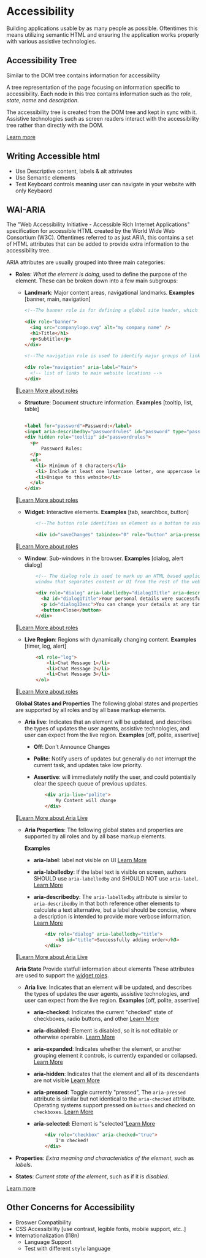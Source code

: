 # Accessibility

Building applications usable by as many people as possible. Oftentimes this means utilizing semantic HTML and ensuring the application works properly with various assistive technologies.

## Accessibility Tree

Similar to the DOM tree contains information for accessibility

A tree representation of the page focusing on information specific to accessibility. Each node in this tree contains information such as the *role*, *state*, *name* and *description*.

The accessibility tree is created from the DOM tree and kept in sync with it. Assistive technologies such as screen readers interact with the accessibility tree rather than directly with the DOM.

[Learn more](https://developer.mozilla.org/en-US/docs/Glossary/Accessibility_tree)

## Writing Accessible html

* Use Descriptive content, labels & alt attrivutes 
* Use Semantic elements 
* Test Keyboard controls meaning user can navigate in your website with only Keybaord 

## WAI-ARIA

The "Web Accessibility Initiative - Accessible Rich Internet Applications" specification for accessible HTML created by the World Wide Web Consortium (W3C). Oftentimes referred to as just ARIA, this contains a set of HTML attributes that can be added to provide extra information to the accessibility tree.

ARIA attributes are usually grouped into three main categories:

* **Roles**: _What the element is doing_, used to define the purpose of the element. These can be broken down into a few main subgroups:

	* **Landmark**: Major content areas, navigational landmarks. **Examples** [banner, main, navigation]
		
		```html 
		<!--The banner role is for defining a global site header, which usually includes a logo, company name, search icon, and possibly a slogan, generally at the top of the page.-->
			
		<div role="banner">
		  <img src="companylogo.svg" alt="my company name" />
		  <h1>Title</h1>
		  <p>Subtitle</p>
		</div>
			
		<!--The navigation role is used to identify major groups of links used for navigating through a website or page content.-->
			
		<div role="navigation" aria-label="Main">
		  <!-- list of links to main website locations -->
		</div>
		```
	🚀[Learn More about roles](https://developer.mozilla.org/en-US/docs/Web/Accessibility/ARIA/Roles)
		
	* **Structure**: Document structure information. **Examples** [tooltip, list, table]
			
		```html 
			
		<label for="password">Password:</label>
		<input aria-describedby="passwordrules" id="password" type="password" />
		<div hidden role="tooltip" id="passwordrules">
		  <p>
		      Password Rules:
		  </p>
		  <ul>
		    <li> Minimum of 8 characters</li>
		    <li> Include at least one lowercase letter, one uppercase letter, one number and one special character</li>
		    <li>Unique to this website</li>
		  </ul>
		</div>
		```
	🚀[Learn More about roles](https://developer.mozilla.org/en-US/docs/Web/Accessibility/ARIA/Roles)
		
	* **Widget**: Interactive elements. **Examples** [tab, searchbox, button]
			
		```html 
			<!--The button role identifies an element as a button to assistive technology such as screen readers. -->
			
			<div id="saveChanges" tabindex="0" role="button" aria-pressed="false">Save</div>
		```
	🚀[Learn More about roles](https://developer.mozilla.org/en-US/docs/Web/Accessibility/ARIA/Roles)
		
	* **Window**: Sub-windows in the browser. **Examples** [dialog, alert dialog]
		
		```html 
			<!-- The dialog role is used to mark up an HTML based application dialog or 
			window that separates content or UI from the rest of the web application or page -->
			
			<div role="dialog" aria-labelledby="dialog1Title" aria-describedby="dialog1Desc">
			  <h2 id="dialog1Title">Your personal details were successfully updated</h2>
			  <p id="dialog1Desc">You can change your details at any time in the user account section.</p>
			  <button>Close</button>
			</div>
		```
	🚀[Learn More about roles](https://developer.mozilla.org/en-US/docs/Web/Accessibility/ARIA/Roles)
	
	* **Live Region**: Regions with dynamically changing content.  **Examples** [timer, log, alert]
		
		```html 
			<ol role="log">
			 	<li>Chat Message 1</li>
			 	<li>Chat Message 2</li>
			 	<li>Chat Message 3</li>
			</ol>
		```
	🚀[Learn More about roles](https://developer.mozilla.org/en-US/docs/Web/Accessibility/ARIA/Roles)
	
	
	**Global States and Properties** The following global states and properties are supported by all roles and by all base markup elements.
	
	* **Aria live**: Indicates that an element will be updated, and describes the types of updates the user agents, assistive technologies, and user can expect from the live region.  **Examples** [off, polite, assertive]
	
		* **Off**: Don't Announce Changes 
		* **Polite**:  Notify users of updates but generally do not interrupt the current task, and updates take low priority.
		* **Assertive**: will immediately notify the user, and could potentially clear the speech queue of previous updates.
		
			```html 
				<div aria-live="polite"> 
				 	My Content will change
				</div>
			```
	🚀[Learn More about Aria Live](https://www.w3.org/TR/wai-aria-1.0/states_and_properties#aria-live)
	
	* **Aria Properties**: The following global states and properties are supported by all roles and by all base markup elements.  
	
		**Examples**
	
		* **aria-label**: label not visible on UI [Learn More](https://www.w3.org/TR/wai-aria-1.0/states_and_properties#aria-label)
		* **aria-labelledby**:  If the label text is visible on screen, authors SHOULD use `aria-labelledby` and SHOULD NOT use `aria-label`. [Learn More](https://www.w3.org/TR/wai-aria-1.0/states_and_properties#aria-labelledby) 
		* **aria-describedby**: The `aria-labelledby` attribute is similar to `aria-describedby` in that both reference other elements to calculate a text alternative, but a label should be concise, where a description is intended to provide more verbose information. [Learn More](https://www.w3.org/TR/wai-aria-1.0/states_and_properties#aria-describedby)
		
			```html 
				<div role="dialog" aria-labelledby="title">
				 	<h3 id="title">Successfully adding order</h3>
				</div>
			```
	🚀[Learn More about Aria Live](https://www.w3.org/TR/wai-aria-1.0/states_and_properties#aria-live)

	**Aria State** Provide statfull information about elements These attributes are used to support the [widget roles](https://www.w3.org/TR/wai-aria-1.0/roles#widget_roles).
	
	* **Aria live**: Indicates that an element will be updated, and describes the types of updates the user agents, assistive technologies, and user can expect from the live region.  **Examples** [off, polite, assertive]
	
		* **aria-checked**: Indicates the current "checked" state of checkboxes, radio buttons, and other [Learn More](https://www.w3.org/TR/wai-aria-1.0/states_and_properties#aria-checked)
		* **aria-disabled**: Element is disabled, so it is not editable or otherwise operable. [Learn More](https://www.w3.org/TR/wai-aria-1.0/states_and_properties#aria-disabled)
		* **aria-expanded**: Indicates whether the element, or another grouping element it controls, is currently expanded or collapsed. [Learn More](https://www.w3.org/TR/wai-aria-1.0/states_and_properties#aria-expanded)
		* **aria-hidden**: Indicates that the element and all of its descendants are not visible [Learn More](https://www.w3.org/TR/wai-aria-1.0/states_and_properties#aria-hidden)
		* **aria-pressed**: Toggle currently "pressed", The `aria-pressed` attribute is similar but not identical to the `aria-checked` attribute. Operating systems support pressed on `buttons` and checked on `checkboxes`. [Learn More](https://www.w3.org/TR/wai-aria-1.0/states_and_properties#aria-pressed)
		* **aria-selected**: Element is "selected"[Learn More](https://www.w3.org/TR/wai-aria-1.0/states_and_properties#aria-selected)
		
			
			```html 
				<div role="checkbox" aria-checked="true"> 
				 	I'm checked!
				</div>
			```


* **Properties**: _Extra meaning and characteristics of the element_, such as *labels*.

* **States**: _Current state of the element_, such as if it is *disabled*.

[Learn more](https://developer.mozilla.org/en-US/docs/Learn/Accessibility/WAI-ARIA_basics) 


## Other Concerns for Accessibility

* Broswer Compatibility
* CSS Accessibility [use contrast, legible fonts, mobile support, etc..]
* Internationalization (I18n)
	* Language Support 
	* Test with different `style` language
